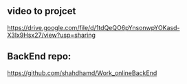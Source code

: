 ## video to projcet
https://drive.google.com/file/d/1tdQeQO6pYnsonwpYOKasd-X3Ix9Hsx27/view?usp=sharing

## BackEnd repo:
https://github.com/shahdhamd/Work_onlineBackEnd

